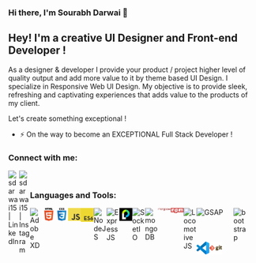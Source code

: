 ### Hi there, I'm Sourabh Darwai 👋

## Hey! I'm a creative UI Designer and Front-end Developer ! 

As a designer & developer I provide your product / project higher level of quality output and add more value to it by theme based UI Design. I specialize in Responsive Web UI Design. My objective is to provide sleek, refreshing and captivating experiences that adds value to the products of my client.

Let's create something exceptional !

- ⚡ On the way to become an EXCEPTIONAL Full Stack Developer !

### Connect with me:

[<img align="left" alt="sdarwai15 | LinkedIn" width="22px" src="https://cdn.jsdelivr.net/npm/simple-icons@v3/icons/linkedin.svg" />][linkedin]
[<img align="left" alt="sdarwai15 | Instagram" width="22px" src="https://cdn.jsdelivr.net/npm/simple-icons@v3/icons/instagram.svg" />][instagram]

<br />

### Languages and Tools:

<img align="left" alt="Adobe XD" width="25px" src="https://logowiki.net/uploads/logo/a/adobe-xd-1.svg" />
<img align="left" alt="HTML5" width="26px" src="https://raw.githubusercontent.com/github/explore/80688e429a7d4ef2fca1e82350fe8e3517d3494d/topics/html/html.png" />
<img align="left" alt="CSS3" width="26px" src="https://raw.githubusercontent.com/github/explore/80688e429a7d4ef2fca1e82350fe8e3517d3494d/topics/css/css.png" />
<img align="left" alt="JavaScript" width="26px" src="https://raw.githubusercontent.com/github/explore/80688e429a7d4ef2fca1e82350fe8e3517d3494d/topics/javascript/javascript.png" />
<img align="left" alt="JavaScriptES6" width="26px" src="https://github.com/MarioTerron/logo-images/blob/master/logos/es6.png" />
<img align="left" alt="NodeJS" width="26px" src="https://nodejs.org/static/images/logo.svg" />
<img align="left" alt="ExpressJS" width="26px" src="https://github.com/FransLopez/logo-images/blob/master/logos/nodejs.png" />
<img align="left" alt="passport" width="26px" src="https://github.com/MarioTerron/logo-images/blob/master/logos/passport.png" />
<img align="left" alt="SocketIO" width="26px" src="https://socket.io/assets/img/logo.svg)](https://socket.io/" />
<img align="left" alt="mongoDB" width="26px" src="https://github.com/FransLopez/logo-images/blob/master/logos/mongodb.png" />
<img align="left" alt="mongoose" width="26px" src="https://github.com/MarioTerron/logo-images/blob/master/logos/mongoose.png" />
<img align="left" alt="npm" width="26px" src="https://github.com/MarioTerron/logo-images/blob/master/logos/npm.png" />
<img align="left" alt="LocomotiveJS" width="26px" src="https://user-images.githubusercontent.com/4596862/58807621-67aeec00-85e6-11e9-8e3a-3fe4123ee76c.png" />
<img align="left" alt="GSAP" width="75px" src="https://greensock.com/uploads/set_resources_5/84c1e40ea0e759e3f1505eb1788ddf3c_greensock-logo.svg" />
<img align="left" alt="bootstrap" width="26px" src="https://github.com/FransLopez/logo-images/blob/master/logos/bootstrap.png" />
<img align="left" alt="Visual Studio Code" width="26px" src="https://raw.githubusercontent.com/github/explore/80688e429a7d4ef2fca1e82350fe8e3517d3494d/topics/visual-studio-code/visual-studio-code.png" />
<img align="left" alt="Git" width="26px" src="https://raw.githubusercontent.com/github/explore/80688e429a7d4ef2fca1e82350fe8e3517d3494d/topics/git/git.png" />

<br />
<br />

[instagram]: https://instagram.com/s.darwai
[linkedin]: https://linkedin.com/in/sourabh-darwai
